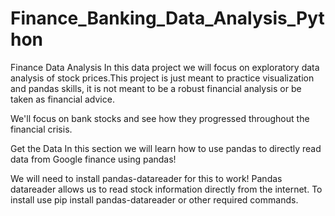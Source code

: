 # Finance_Banking_Data_Analysis_Python


Finance Data Analysis
In this data project we will focus on exploratory data analysis of stock prices.This project is just meant to practice visualization and pandas skills, it is not meant to be a robust financial analysis or be taken as financial advice.

We'll focus on bank stocks and see how they progressed throughout the financial crisis.

Get the Data
In this section we will learn how to use pandas to directly read data from Google finance using pandas!

We will need to install pandas-datareader for this to work! Pandas datareader allows us to read stock information directly from the internet. To install use pip install pandas-datareader or other required commands.
